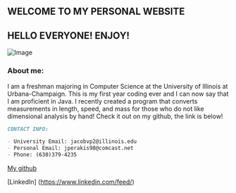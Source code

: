 ## WELCOME TO MY PERSONAL WEBSITE

## HELLO EVERYONE! ENJOY! 

![Image](https://user-images.githubusercontent.com/32140070/33968608-754db27e-e02e-11e7-9b45-8da7f921dc1f.PNG?raw=true)

### About me:


I am a freshman majoring in Computer Science at the University of Illinois at Urbana-Champaign. This is my first year coding ever and I can now say that I am proficient in Java. I recently created a program that converts measurements in length, speed, and mass for those who do not like dimensional analysis by hand! Check it out on my github, the link is below!

```markdown
CONTACT INFO:

- University Email: jacobvp2@illinois.edu
- Personal Email: jperakis98@comcast.net
- Phone: (630)379-4235
```

[My github](https://github.com/jacobvp2)

[LinkedIn] (https://www.linkedin.com/feed/)
